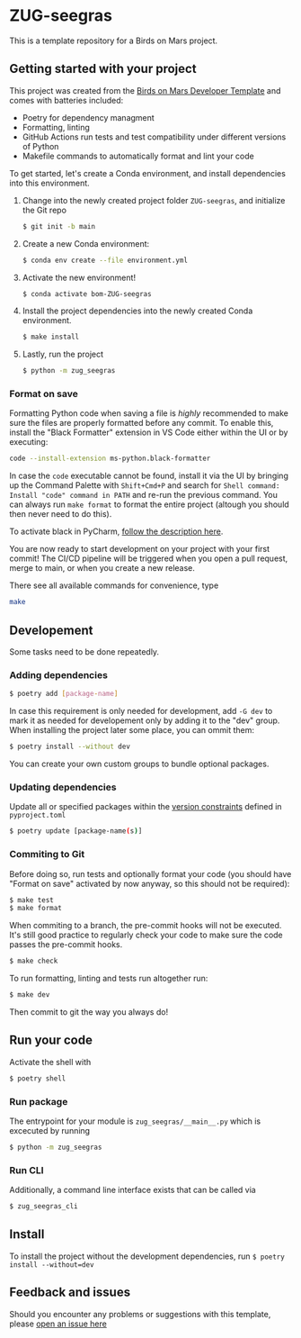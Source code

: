 # ZUG-seegras

This is a template repository for a Birds on Mars project.

## Getting started with your project

This project was created from the [Birds on Mars Developer Template](https://github.com/birds-on-mars/dev-template) and comes with batteries included:
- Poetry for dependency managment
- Formatting, linting
- GitHub Actions run tests and test compatibility under different versions of Python
- Makefile commands to automatically format and lint your code


To get started, let's create a Conda environment, and install dependencies into this environment.

1. Change into the newly created project folder `ZUG-seegras`, and initialize the Git repo
    ```bash
    $ git init -b main
    ```
1. Create a new Conda environment:
    ```bash
    $ conda env create --file environment.yml
    ```
1. Activate the new environment!
    ```bash
    $ conda activate bom-ZUG-seegras
    ```
1. Install the project dependencies into the newly created Conda environment.
    ```bash
    $ make install
    ```
1. Lastly, run the project
    ```bash
    $ python -m zug_seegras
    ```


### Format on save
Formatting Python code when saving a file is *highly* recommended to make sure the files are properly formatted before any commit. To enable this, install the "Black Formatter" extension in VS Code either within the UI or by executing:
```bash
code --install-extension ms-python.black-formatter
```

In case the `code` executable cannot be found, install it via the UI by bringing up the Command Palette with `Shift+Cmd+P` and search for `Shell command: Install "code" command in PATH` and re-run the previous command. You can always run `make format` to format the entire project (altough you should then never need to do this).

To activate black in PyCharm, [follow the description here](https://black.readthedocs.io/en/stable/integrations/editors.html#pycharm-intellij-idea).


You are now ready to start development on your project with your first commit! The CI/CD pipeline will be triggered when you open a pull request, merge to main, or when you create a new release.

There see all available commands for convenience, type
```bash
make
```



## Developement
Some tasks need to be done repeatedly.

### Adding dependencies
```bash
$ poetry add [package-name]
```
In case this requirement is only needed for development, add `-G dev` to mark it as needed for developement only by adding it to the "dev" group. When installing the project later some place, you can ommit them:
```bash
$ poetry install --without dev
```
You can create your own custom groups to bundle optional packages.
### Updating dependencies
Update all or specified packages within the [version constraints](https://python-poetry.org/docs/dependency-specification/) defined in `pyproject.toml`
```bash
$ poetry update [package-name(s)]
```

### Commiting to Git
Before doing so, run tests and optionally format your code (you should have "Format on save" activated by now anyway, so this should not be required):
```bash
$ make test
$ make format
```

When commiting to a branch, the pre-commit hooks will not be executed. It's still good practice to regularly check your code to make sure the code passes the pre-commit hooks.

```bash
$ make check
```

To run formatting, linting and tests run altogether run:
```bash
$ make dev
```

Then commit to git the way you always do!


## Run your code
Activate the shell with
```bash
$ poetry shell
```

### Run package
The entrypoint for your module is `zug_seegras/__main__.py` which is excecuted by running
```bash
$ python -m zug_seegras
```
### Run CLI
Additionally, a command line interface exists that can be called via
```bash
$ zug_seegras_cli
```

## Install
To install the project without the development dependencies, run
`$ poetry install --without=dev`

## Feedback and issues
Should you encounter any problems or suggestions with this template, please [open an issue here](https://github.com/birds-on-mars/dev-template/issues)